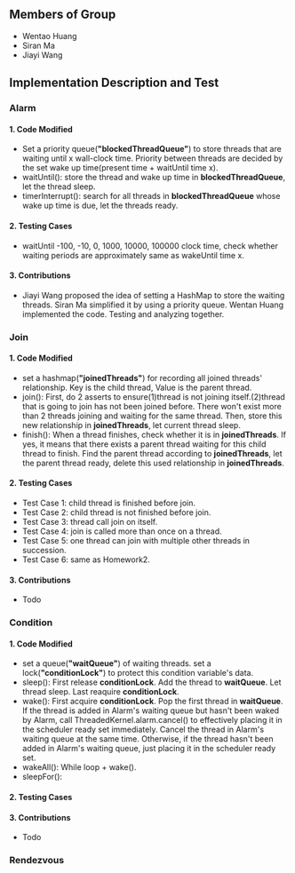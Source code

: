 ## Members of Group
* Wentao Huang
* Siran Ma
* Jiayi Wang

## Implementation Description and Test
### Alarm
#### 1. Code Modified
* Set a priority queue(**"blockedThreadQueue"**) to store threads that are waiting until x wall-clock time. Priority between threads are decided by the set wake up time(present time + waitUntil time x).
* waitUntil(): store the thread and wake up time in **blockedThreadQueue**, let the thread sleep.
* timerInterrupt(): search for all threads in **blockedThreadQueue** whose wake up time is due, let the threads ready.
#### 2. Testing Cases
* waitUntil -100, -10, 0, 1000, 10000, 100000 clock time, check whether waiting periods are approximately same as wakeUntil time x.
#### 3. Contributions
* Jiayi Wang proposed the idea of setting a HashMap to store the waiting threads. Siran Ma simplified it by using a priority queue. Wentan Huang implemented the code. Testing and analyzing together.
### Join
#### 1. Code Modified
* set a hashmap(**"joinedThreads"**) for recording all joined threads' relationship. Key is the child thread, Value is the parent thread.
* join(): First, do 2 asserts to ensure(1)thread is not joining itself.(2)thread that is going to join has not been joined before. There won't exist more than 2 threads joining and waiting for the same thread. Then, store this new relationship in **joinedThreads**, let current thread sleep.
* finish(): When a thread finishes, check whether it is in **joinedThreads**. If yes, it means that there exists a parent thread waiting for this child thread to finish. Find the parent thread according to **joinedThreads**, let the parent thread ready, delete this used relationship in **joinedThreads**.
#### 2. Testing Cases
* Test Case 1: child thread is finished before join.
* Test Case 2: child thread is not finished before join.
* Test Case 3: thread call join on itself.
* Test Case 4: join is called more than once on a thread.
* Test Case 5: one thread can join with multiple other threads in succession.
* Test Case 6: same as Homework2.
#### 3. Contributions
* Todo
### Condition
#### 1. Code Modified
* set a queue(**"waitQueue"**) of waiting threads. set a lock(**"conditionLock"**) to protect this condition variable's data.
* sleep(): First release **conditionLock**. Add the thread to **waitQueue**. Let thread sleep. Last reaquire **conditionLock**.
* wake(): First acquire **conditionLock**. Pop the first thread in **waitQueue**. If the thread is added in Alarm's waiting queue but hasn't been waked by Alarm, call ThreadedKernel.alarm.cancel() to effectively placing it in the scheduler ready set immediately. Cancel the thread in Alarm's waiting queue at the same time. Otherwise, if the thread hasn't been added in Alarm's waiting queue, just placing it in the scheduler ready set.
* wakeAll(): While loop + wake().
* sleepFor(): 
#### 2. Testing Cases
#### 3. Contributions
* Todo
### Rendezvous
